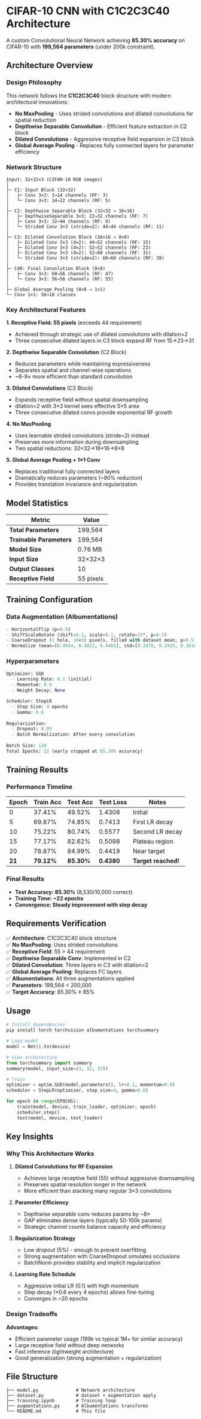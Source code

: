 # CIFAR-10 CNN with C1C2C3C40 Architecture

A custom Convolutional Neural Network achieving **85.30% accuracy** on CIFAR-10 with **199,564 parameters** (under 200k constraint).

## Architecture Overview

### Design Philosophy
This network follows the **C1C2C3C40** block structure with modern architectural innovations:
- **No MaxPooling** - Uses strided convolutions and dilated convolutions for spatial reduction
- **Depthwise Separable Convolution** - Efficient feature extraction in C2 block
- **Dilated Convolutions** - Aggressive receptive field expansion in C3 block
- **Global Average Pooling** - Replaces fully connected layers for parameter efficiency

### Network Structure

```
Input: 32×32×3 (CIFAR-10 RGB images)
│
├─ C1: Input Block (32×32)
│   ├─ Conv 3×3: 3→14 channels (RF: 3)
│   └─ Conv 3×3: 14→22 channels (RF: 5)
│
├─ C2: Depthwise Separable Block (32×32 → 16×16)
│   ├─ DepthwiseSeparable 3×3: 22→32 channels (RF: 7)
│   ├─ Conv 3×3: 32→44 channels (RF: 9)
│   └─ Strided Conv 3×3 (stride=2): 44→44 channels (RF: 11)
│
├─ C3: Dilated Convolution Block (16×16 → 8×8)
│   ├─ Dilated Conv 3×3 (d=2): 44→52 channels (RF: 15)
│   ├─ Dilated Conv 3×3 (d=2): 52→52 channels (RF: 23)
│   ├─ Dilated Conv 3×3 (d=2): 52→60 channels (RF: 31)
│   └─ Strided Conv 3×3 (stride=2): 60→60 channels (RF: 39)
│
├─ C40: Final Convolution Block (8×8)
│   ├─ Conv 3×3: 60→56 channels (RF: 47)
│   └─ Conv 3×3: 56→56 channels (RF: 55)
│
├─ Global Average Pooling (8×8 → 1×1)
└─ Conv 1×1: 56→10 classes
```

### Key Architectural Features

**1. Receptive Field: 55 pixels** (exceeds 44 requirement)
- Achieved through strategic use of dilated convolutions with dilation=2
- Three consecutive dilated layers in C3 block expand RF from 15→23→31

**2. Depthwise Separable Convolution** (C2 Block)
- Reduces parameters while maintaining expressiveness
- Separates spatial and channel-wise operations
- ~8-9× more efficient than standard convolution

**3. Dilated Convolutions** (C3 Block)
- Expands receptive field without spatial downsampling
- dilation=2 with 3×3 kernel sees effective 5×5 area
- Three consecutive dilated convs provide exponential RF growth

**4. No MaxPooling**
- Uses learnable strided convolutions (stride=2) instead
- Preserves more information during downsampling
- Two spatial reductions: 32×32→16×16→8×8

**5. Global Average Pooling + 1×1 Conv**
- Replaces traditional fully connected layers
- Dramatically reduces parameters (~90% reduction)
- Provides translation invariance and regularization

## Model Statistics

| Metric | Value |
|--------|-------|
| **Total Parameters** | 199,564 |
| **Trainable Parameters** | 199,564 |
| **Model Size** | 0.76 MB |
| **Input Size** | 32×32×3 |
| **Output Classes** | 10 |
| **Receptive Field** | 55 pixels |

## Training Configuration

### Data Augmentation (Albumentations)
```python
- HorizontalFlip (p=0.5)
- ShiftScaleRotate (shift=0.1, scale=0.1, rotate=15°, p=0.5)
- CoarseDropout (1 hole, 16×16 pixels, filled with dataset mean, p=0.5)
- Normalize (mean=[0.4914, 0.4822, 0.4465], std=[0.2470, 0.2435, 0.2616])
```

### Hyperparameters
```python
Optimizer: SGD
  - Learning Rate: 0.1 (initial)
  - Momentum: 0.9
  - Weight Decay: None

Scheduler: StepLR
  - Step Size: 4 epochs
  - Gamma: 0.6
  
Regularization:
  - Dropout: 0.05
  - Batch Normalization: After every convolution
  
Batch Size: 128
Total Epochs: 22 (early stopped at 85.30% accuracy)
```

## Training Results

### Performance Timeline
| Epoch | Train Acc | Test Acc | Test Loss | Notes |
|-------|-----------|----------|-----------|-------|
| 0 | 37.41% | 49.52% | 1.4308 | Initial |
| 5 | 69.87% | 74.85% | 0.7413 | First LR decay |
| 10 | 75.22% | 80.74% | 0.5577 | Second LR decay |
| 15 | 77.17% | 82.62% | 0.5098 | Plateau region |
| 20 | 78.87% | 84.99% | 0.4419 | Near target |
| **21** | **79.12%** | **85.30%** | **0.4380** | **Target reached!** |

### Final Results
- **Test Accuracy: 85.30%** (8,530/10,000 correct)
- **Training Time: ~22 epochs**
- **Convergence: Steady improvement with step decay**

## Requirements Verification

✅ **Architecture**: C1C2C3C40 block structure  
✅ **No MaxPooling**: Uses strided convolutions  
✅ **Receptive Field**: 55 > 44 requirement  
✅ **Depthwise Separable Conv**: Implemented in C2  
✅ **Dilated Convolution**: Three layers in C3 with dilation=2  
✅ **Global Average Pooling**: Replaces FC layers  
✅ **Albumentations**: All three augmentations applied  
✅ **Parameters**: 199,564 < 200,000  
✅ **Target Accuracy**: 85.30% ≥ 85%  

## Usage

```python
# Install dependencies
pip install torch torchvision albumentations torchsummary

# Load model
model = Net().to(device)

# View architecture
from torchsummary import summary
summary(model, input_size=(3, 32, 32))

# Train
optimizer = optim.SGD(model.parameters(), lr=0.1, momentum=0.9)
scheduler = StepLR(optimizer, step_size=4, gamma=0.6)

for epoch in range(EPOCHS):
    train(model, device, train_loader, optimizer, epoch)
    scheduler.step()
    test(model, device, test_loader)
```

## Key Insights

### Why This Architecture Works

1. **Dilated Convolutions for RF Expansion**
   - Achieves large receptive field (55) without aggressive downsampling
   - Preserves spatial resolution longer in the network
   - More efficient than stacking many regular 3×3 convolutions

2. **Parameter Efficiency**
   - Depthwise separable conv reduces params by ~8×
   - GAP eliminates dense layers (typically 50-100k params)
   - Strategic channel counts balance capacity and efficiency

3. **Regularization Strategy**
   - Low dropout (5%) - enough to prevent overfitting
   - Strong augmentation with CoarseDropout simulates occlusions
   - BatchNorm provides stability and implicit regularization

4. **Learning Rate Schedule**
   - Aggressive initial LR (0.1) with high momentum
   - Step decay (×0.6 every 4 epochs) allows fine-tuning
   - Converges in ~20 epochs

### Design Tradeoffs

**Advantages:**
- Efficient parameter usage (199k vs typical 1M+ for similar accuracy)
- Large receptive field without deep networks
- Fast inference (lightweight architecture)
- Good generalization (strong augmentation + regularization)


## File Structure

```
├── model.py              # Network architecture
├── dataset.py            # dataset + augmentation apply 
├── training.ipynb        # Training loop
├── augmentations.py      # Albumentations transforms
└── README.md             # This file
```